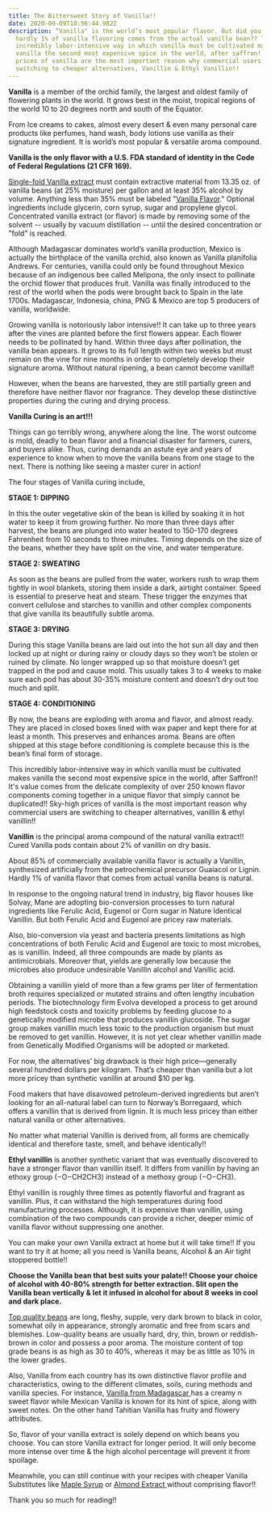 ```yaml
---
title: The Bittersweet Story of Vanilla!!
date: 2020-09-09T10:56:44.982Z
description: “Vanilla" is the world’s most popular flavor. But did you know that
  hardly 1% of vanilla flavoring comes from the actual vanilla bean?? The
  incredibly labor-intensive way in which vanilla must be cultivated makes
  vanilla the second most expensive spice in the world, after saffron!! Sky-high
  prices of vanilla are the most important reason why commercial users are
  switching to cheaper alternatives, Vanillin & Ethyl Vanillin!!
---
```

**Vanilla** is a member of the orchid family, the largest and oldest family of flowering plants in the world. It grows best in the moist, tropical regions of the world 10 to 20 degrees north and south of the Equator.

From Ice creams to cakes, almost every desert & even many personal care products like perfumes, hand wash, body lotions use vanilla as their signature ingredient. It is world’s most popular & versatile aroma compound. 

**Vanilla is the only flavor with a U.S. FDA standard of identity in the Code of Federal Regulations (21 CFR 169).** 

[Single-fold Vanilla extract](https://amzn.to/2DHnt6X) must contain extractive material from 13.35 oz. of vanilla beans (at 25% moisture) per gallon and at least 35% alcohol by volume. Anything less than 35% must be labeled "[Vanilla Flavor](https://amzn.to/3k4Kbpl)." Optional ingredients include glycerin, corn syrup, sugar and propylene glycol.  Concentrated vanilla extract (or flavor) is made by removing some of the solvent -- usually by vacuum distillation -- until the desired concentration or "fold" is reached. 

Although Madagascar dominates world’s vanilla production, Mexico is actually the birthplace of the vanilla orchid, also known as Vanilla planifolia Andrews. For centuries, vanilla could only be found throughout Mexico because of an indigenous bee called Melipona, the only insect to pollinate the orchid flower that produces fruit. Vanilla was finally introduced to the rest of the world when the pods were brought back to Spain in the late 1700s. Madagascar, Indonesia, china, PNG & Mexico are top 5 producers of vanilla, worldwide.

Growing vanilla is notoriously labor intensive!! It can take up to three years after the vines are planted before the first flowers appear. Each flower needs to be pollinated by hand. Within three days after pollination, the vanilla bean appears. It grows to its full length within two weeks but must remain on the vine for nine months in order to completely develop their signature aroma. Without natural ripening, a bean cannot become vanilla!!

However, when the beans are harvested, they are still partially green and therefore have neither flavor nor fragrance. They develop these distinctive properties during the curing and drying process. 

**Vanilla Curing is an art!!!** 

Things can go terribly wrong, anywhere along the line. The worst outcome is mold, deadly to bean flavor and a financial disaster for farmers, curers, and buyers alike. Thus, curing demands an astute eye and years of experience to know when to move the vanilla beans from one stage to the next. There is nothing like seeing a master curer in action!

The four stages of Vanilla curing include, 

**STAGE 1: DIPPING**

In this the outer vegetative skin of the bean is killed by soaking it in hot water to keep it from growing further. No more than three days after harvest, the beans are plunged into water heated to 150-170 degrees Fahrenheit from 10 seconds to three minutes. Timing depends on the size of the beans, whether they have split on the vine, and water temperature. 

**STAGE 2: SWEATING**

As soon as the beans are pulled from the water, workers rush to wrap them tightly in wool blankets, storing them inside a dark, airtight container. Speed is essential to preserve heat and steam. These trigger the enzymes that convert cellulose and starches to vanillin and other complex components that give vanilla its beautifully subtle aroma.

 **STAGE 3: DRYING**

During this stage Vanilla beans are laid out into the hot sun all day and then locked up at night or during rainy or cloudy days so they won’t be stolen or ruined by climate. No longer wrapped up so that moisture doesn’t get trapped in the pod and cause mold. This usually takes 3 to 4 weeks to make sure each pod has about 30-35% moisture content and doesn’t dry out too much and split.

**STAGE 4: CONDITIONING**

By now, the beans are exploding with aroma and flavor, and almost ready. They are placed in closed boxes lined with wax paper and kept there for at least a month. This preserves and enhances aroma. Beans are often shipped at this stage before conditioning is complete because this is the bean’s final form of storage.

This incredibly labor-intensive way in which vanilla must be cultivated makes vanilla the second most expensive spice in the world, after Saffron!! It's value comes from the delicate complexity of over 250 known flavor components coming together in a unique flavor that simply cannot be duplicated!! Sky-high prices of vanilla is the most important reason why commercial users are switching to cheaper alternatives, vanillin & ethyl vanillin!! 

**Vanillin** is the principal aroma compound of the natural vanilla extract!! Cured Vanilla pods contain about 2% of vanillin on dry basis.

About 85% of commercially available vanilla flavor is actually a Vanillin, synthesized artificially from the petrochemical precursor Guaiacol or Lignin. Hardly 1% of vanilla flavor that comes from actual vanilla beans is natural. 

In response to the ongoing natural trend in industry, big flavor houses like Solvay, Mane are adopting bio-conversion processes to turn natural ingredients like Ferulic Acid, Eugenol or Corn sugar in Nature Identical Vanillin. But both Ferulic Acid and Eugenol are pricey raw materials.

Also, bio-conversion via yeast and bacteria presents limitations as high concentrations of both Ferulic Acid and Eugenol are toxic to most microbes, as is vanillin. Indeed, all three compounds are made by plants as antimicrobials.  Moreover that, yields are generally low because the microbes also produce undesirable Vanillin alcohol and Vanillic acid. 

Obtaining a vanillin yield of more than a few grams per liter of fermentation broth requires specialized or mutated strains and often lengthy incubation periods. The biotechnology firm Evolva developed a process to get around high feedstock costs and toxicity problems by feeding glucose to a genetically modified microbe that produces vanillin glucoside. The sugar group makes vanillin much less toxic to the production organism but must be removed to get vanillin. However, it is not yet clear whether vanillin made from Genetically Modified Organisms will be adopted or marketed. 

For now, the alternatives’ big drawback is their high price—generally several hundred dollars per kilogram. That’s cheaper than vanilla but a lot more pricey than synthetic vanillin at around $10 per kg.

Food makers that have disavowed petroleum-derived ingredients but aren’t looking for an all-natural label can turn to Norway’s Borregaard, which offers a vanillin that is derived from lignin. It is much less pricey than either natural vanilla or other alternatives.

No matter what material Vanillin is derived from, all forms are chemically identical and therefore taste, smell, and behave identically!!

**Ethyl vanillin** is another synthetic variant that was eventually discovered to have a stronger flavor than vanillin itself. It differs from vanillin by having an ethoxy group (−O−CH2CH3) instead of a methoxy group (−O−CH3). 

Ethyl vanillin is roughly three times as potently flavorful and fragrant as vanillin. Plus, it can withstand the high temperatures during food manufacturing processes. Although, it is expensive than vanillin, using combination of the two compounds can provide a richer, deeper mimic of vanilla flavor without suppressing one another. 

You can make your own Vanilla extract at home but it will take time!! If you want to try it at home; all you need is Vanilla beans, Alcohol & an Air tight stoppered bottle!!

**Choose the Vanilla bean that best suits your palate!! Choose your choice of alcohol with 40-80% strength for better extraction. Slit open the Vanilla bean vertically & let it infused in alcohol for about 8 weeks in cool and dark place.**  

[Top quality beans](https://amzn.to/3iffQUe) are long, fleshy, supple, very dark brown to black in color, somewhat oily in appearance, strongly aromatic and free from scars and blemishes. Low-quality beans are usually hard, dry, thin, brown or reddish-brown in color and possess a poor aroma. The moisture content of top grade beans is as high as 30 to 40%, whereas it may be as little as 10% in the lower grades. 

Also, Vanilla from each country has its own distinctive flavor profile and characteristics, owing to the different climates, soils, curing methods and vanilla species. For instance, [Vanilla from Madagascar ](https://amzn.to/3bNgxBV)has a creamy n sweet flavor while Mexican Vanilla is known for its hint of spice, along with sweet notes. On the other hand Tahitian Vanilla has fruity and flowery attributes.

So, flavor of your vanilla extract is solely depend on which beans you choose. You can store Vanilla extract for longer period. It will only become more intense over time & the high alcohol percentage will prevent it from spoilage.

Meanwhile, you can still continue with your recipes with cheaper Vanilla Substitutes like [Maple Syrup](https://amzn.to/32cHWtX) or [Almond Extract ](https://amzn.to/3bDpCNG)without comprising flavor!!

Thank you so much for reading!!